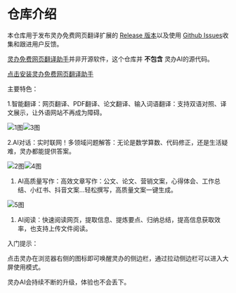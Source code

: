 <h1>仓库介绍</h1>
<p>本仓库用于发布灵办免费网页翻译扩展的 <a href="https://github.com/lingban-free-translate/lingban-free-translate">Release 版本</a>以及使用 <a href="https://github.com/lingban-free-translate/lingban-free-translate/issues">Github Issues</a>收集和跟进用户反馈。</p>
<p><a href="https://ilingban.com/?from=github">灵办免费网页翻译助手</a>并非开源软件，这个仓库并 <strong>不包含</strong> 灵办AI的源代码。</p>
<p><a href="https://ilingban.com/?from=github">点击安装灵办免费网页翻译助手</a></p>
<p>主要特色：</p>
<p>1.智能翻译：网页翻译、PDF翻译、论文翻译、输入词语翻译：支持双语对照、译文展示，让外语网站不再成为障碍。</p>
<p><img src="https://static.ilingban.com/external/g/lingban_github_1.png" alt="1图"><img src="https://static.ilingban.com/external/g/lingban_github_3.png" alt="3图"></p>
<p>2.AI对话：实时联网！多领域问题解答：无论是数学算数、代码修正，还是生活疑难，灵办都能提供答案。</p>
<p><img src="https://static.ilingban.com/external/g/lingban_github_2.png" alt="2图"><img src="https://static.ilingban.com/external/g/lingban_github_4.png" alt="4图"></p>
<ol>
<li>AI高质量写作：高效文章写作：公文、论文、营销文案，心得体会、工作总结、小红书、抖音文案...轻松撰写，高质量文案一键生成。</li>
</ol>
<p><img src="https://static.ilingban.com/external/g/lingban_github_5.png" alt="5图"></p>
<ol>
<li>AI阅读：快速阅读网页，提取信息、提炼要点、归纳总结，提高信息获取效率，也支持上传文件阅读。</li>
</ol>
<p>入门提示：</p>
<p>点击灵办在浏览器右侧的图标即可唤醒灵办的侧边栏，通过拉动侧边栏可以进入大屏使用模式。</p>
<p>灵办AI会持续不断的升级，体验也不会丢下。</p>
